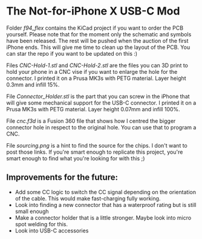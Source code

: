 # The Not-for-iPhone X USB-C Mod

Folder *f94_flex* contains the KiCad project if you want to order the PCB yourself. Please note that for the moment only the schematic and symbols have been released. The rest will be pushed when the auction of the first iPhone ends. This will give me time to clean up the layout of the PCB. You can star the repo if you want to be updated on this :)

Files *CNC-Hold-1.stl* and *CNC-Hold-2.stl* are the files you can 3D print to hold your phone in a CNC vise if you want to enlarge the hole for the connector. I printed it on a Prusa MK3s with PETG material. Layer height 0.3mm and infill 15%.

File *Connector_Holder.stl* is the part that you can screw in the iPhone that will give some mechanical support for the USB-C connector. I printed it on a Prusa MK3s with PETG material. Layer height 0.07mm and infill 100%.

File *cnc.f3d* is a Fusion 360 file that shows how I centred the bigger connector hole in respect to the original hole. You can use that to program a CNC.

File *sourcing.png* is a hint to find the source for the chips. I don't want to post those links. If you're smart enough to replicate this project, you're smart enough to find what you're looking for with this ;)


## Improvements for the future:

- Add some CC logic to switch the CC signal depending on the orientation of the cable. This would make fast-charging fully working.
- Look into finding a new connector that has a waterproof rating but is still small enough
- Make a connector holder that is a little stronger. Maybe look into micro spot welding for this.
- Look into USB-C accessories
